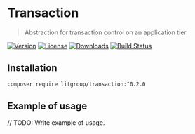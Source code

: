# Transaction

> Abstraction for transaction control on an application tier.

[![Version](https://img.shields.io/packagist/v/litgroup/transaction.svg)](https://packagist.org/packages/litgroup/transaction)
[![License](https://img.shields.io/badge/license-MIT-blue.svg)][license]
[![Downloads](https://img.shields.io/packagist/dt/litgroup/transaction.svg)](https://packagist.org/packages/litgroup/transaction)
[![Build Status](https://travis-ci.org/LitGroup/transaction.php.svg?branch=master)](https://travis-ci.org/LitGroup/transaction.php)

## Installation

```bash
composer require litgroup/transaction:^0.2.0
```

## Example of usage

// TODO: Write example of usage.


[license]: https://raw.githubusercontent.com/LitGroup/transaction.php/master/LICENSE